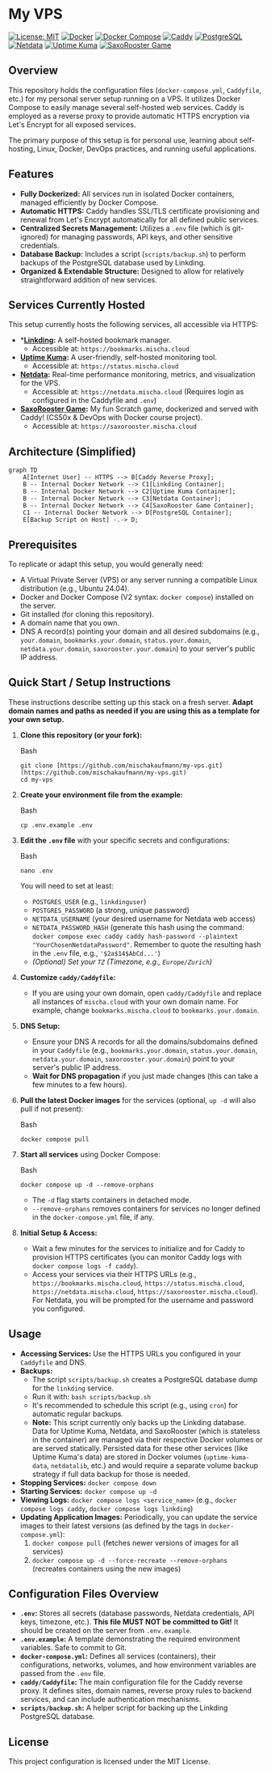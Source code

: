 # My VPS 

[![License: MIT](https://img.shields.io/badge/License-MIT-yellow.svg)](https://opensource.org/licenses/MIT)
[![Docker](https://img.shields.io/badge/Docker-blue?logo=docker&logoColor=white)](https://www.docker.com/)
[![Docker Compose](https://img.shields.io/badge/Docker_Compose-blue?logo=docker&logoColor=white)](https://docs.docker.com/compose/)
[![Caddy](https://img.shields.io/badge/Caddy-green?logo=caddy&logoColor=white)](https://caddyserver.com/)
[![PostgreSQL](https://img.shields.io/badge/PostgreSQL-blue?logo=postgresql&logoColor=white)](https://www.postgresql.org/)
[![Netdata](https://img.shields.io/badge/Netdata-blue?logo=netdata&logoColor=white)](https://netdata.cloud/)
[![Uptime Kuma](https://img.shields.io/badge/Uptime_Kuma-green?logo=worldhealthorganization&logoColor=white)](https://uptime.kuma.pet/)
[![SaxoRooster Game](https://img.shields.io/badge/SaxoRooster-Game%20Time!-orange.svg)](https://saxorooster.mischa.cloud)

## Overview

This repository holds the configuration files (`docker-compose.yml`, `Caddyfile`, etc.) for my personal server setup running on a VPS. It utilizes Docker Compose to easily manage several self-hosted web services. Caddy is employed as a reverse proxy to provide automatic HTTPS encryption via Let's Encrypt for all exposed services.

The primary purpose of this setup is for personal use, learning about self-hosting, Linux, Docker, DevOps practices, and running useful applications.

## Features

* **Fully Dockerized:** All services run in isolated Docker containers, managed efficiently by Docker Compose.
* **Automatic HTTPS:** Caddy handles SSL/TLS certificate provisioning and renewal from Let's Encrypt automatically for all defined public services.
* **Centralized Secrets Management:** Utilizes a `.env` file (which is git-ignored) for managing passwords, API keys, and other sensitive credentials.
* **Database Backup:** Includes a script (`scripts/backup.sh`) to perform backups of the PostgreSQL database used by Linkding.
* **Organized & Extendable Structure:** Designed to allow for relatively straightforward addition of new services.

## Services Currently Hosted

This setup currently hosts the following services, all accessible via HTTPS:

 *  ***[Linkding](https://github.com/sissbruecker/linkding):** A self-hosted bookmark manager.
    * Accessible at: `https://bookmarks.mischa.cloud`
* **[Uptime Kuma](https://github.com/louislam/uptime-kuma):** A user-friendly, self-hosted monitoring tool.
    * Accessible at: `https://status.mischa.cloud`
* **[Netdata](https://github.com/netdata/netdata):** Real-time performance monitoring, metrics, and visualization for the VPS.
    * Accessible at: `https://netdata.mischa.cloud` (Requires login as configured in the Caddyfile and `.env`)
* **[SaxoRooster Game](https://hub.docker.com/r/mischakaufmann/saxorooster-game):** My fun Scratch game, dockerized and served with Caddy! (CS50x & DevOps with Docker course project).
    * Accessible at: `https://saxorooster.mischa.cloud`

## Architecture (Simplified)

```mermaid
graph TD
    A[Internet User] -- HTTPS --> B[Caddy Reverse Proxy];
    B -- Internal Docker Network --> C1[Linkding Container];
    B -- Internal Docker Network --> C2[Uptime Kuma Container];
    B -- Internal Docker Network --> C3[Netdata Container];
    B -- Internal Docker Network --> C4[SaxoRooster Game Container];
    C1 -- Internal Docker Network --> D[PostgreSQL Container];
    E[Backup Script on Host] -.-> D;
```

## Prerequisites

To replicate or adapt this setup, you would generally need:

- A Virtual Private Server (VPS) or any server running a compatible Linux distribution (e.g., Ubuntu 24.04).
- Docker and Docker Compose (V2 syntax: `docker compose`) installed on the server.
- Git installed (for cloning this repository).
- A domain name that you own.
- DNS A record(s) pointing your domain and all desired subdomains (e.g., `your.domain`, `bookmarks.your.domain`, `status.your.domain`, `netdata.your.domain`, `saxorooster.your.domain`) to your server's public IP address.

## Quick Start / Setup Instructions

These instructions describe setting up this stack on a fresh server. **Adapt domain names and paths as needed if you are using this as a template for your own setup.**

1. **Clone this repository (or your fork):**
    
    Bash
    
    ```
    git clone [https://github.com/mischakaufmann/my-vps.git](https://github.com/mischakaufmann/my-vps.git)
    cd my-vps
    ```
    
2. **Create your environment file from the example:**
    
    Bash
    
    ```
    cp .env.example .env
    ```
    
3. **Edit the `.env` file** with your specific secrets and configurations:
    
    Bash
    
    ```
    nano .env
    ```
    
    You will need to set at least:
    
    - `POSTGRES_USER` (e.g., `linkdinguser`)
    - `POSTGRES_PASSWORD` (a strong, unique password)
    - `NETDATA_USERNAME` (your desired username for Netdata web access)
    - `NETDATA_PASSWORD_HASH` (generate this hash using the command: `docker compose exec caddy caddy hash-password --plaintext "YourChosenNetdataPassword"`. Remember to quote the resulting hash in the `.env` file, e.g., `'$2a$14$AbCd...'`)
    - _(Optional) Set your `TZ` (Timezone, e.g., `Europe/Zurich`)_
4. **Customize `caddy/Caddyfile`:**
    
    - If you are using your own domain, open `caddy/Caddyfile` and replace all instances of `mischa.cloud` with your own domain name. For example, change `bookmarks.mischa.cloud` to `bookmarks.your.domain`.
5. **DNS Setup:**
    
    - Ensure your DNS A records for all the domains/subdomains defined in your `Caddyfile` (e.g., `bookmarks.your.domain`, `status.your.domain`, `netdata.your.domain`, `saxorooster.your.domain`) point to your server's public IP address.
    - **Wait for DNS propagation** if you just made changes (this can take a few minutes to a few hours).
6. **Pull the latest Docker images** for the services (optional, `up -d` will also pull if not present):
    
    Bash
    
    ```
    docker compose pull
    ```
    
7. **Start all services** using Docker Compose:
    
    Bash
    
    ```
    docker compose up -d --remove-orphans
    ```
    
    - The `-d` flag starts containers in detached mode.
    - `--remove-orphans` removes containers for services no longer defined in the `docker-compose.yml` file, if any.
8. **Initial Setup & Access:**
    
    - Wait a few minutes for the services to initialize and for Caddy to provision HTTPS certificates (you can monitor Caddy logs with `docker compose logs -f caddy`).
    - Access your services via their HTTPS URLs (e.g., `https://bookmarks.mischa.cloud`, `https://status.mischa.cloud`, `https://netdata.mischa.cloud`, `https://saxorooster.mischa.cloud`). For Netdata, you will be prompted for the username and password you configured.

## Usage

- **Accessing Services:** Use the HTTPS URLs you configured in your `Caddyfile` and DNS.
- **Backups:**
    - The script `scripts/backup.sh` creates a PostgreSQL database dump for the `linkding` service.
    - Run it with: `bash scripts/backup.sh`
    - It's recommended to schedule this script (e.g., using `cron`) for automatic regular backups.
    - **Note:** This script currently only backs up the Linkding database. Data for Uptime Kuma, Netdata, and SaxoRooster (which is stateless in the container) are managed via their respective Docker volumes or are served statically. Persisted data for these other services (like Uptime Kuma's data) are stored in Docker volumes (`uptime-kuma-data`, `netdatalib`, etc.) and would require a separate volume backup strategy if full data backup for those is needed.
- **Stopping Services:** `docker compose down`
- **Starting Services:** `docker compose up -d`
- **Viewing Logs:** `docker compose logs <service_name>` (e.g., `docker compose logs caddy`, `docker compose logs linkding`)
- **Updating Application Images:** Periodically, you can update the service images to their latest versions (as defined by the tags in `docker-compose.yml`):
    1. `docker compose pull` (fetches newer versions of images for all services)
    2. `docker compose up -d --force-recreate --remove-orphans` (recreates containers using the new images)

## Configuration Files Overview

- **`.env`:** Stores all secrets (database passwords, Netdata credentials, API keys, timezone, etc.). **This file MUST NOT be committed to Git!** It should be created on the server from `.env.example`.
- **`.env.example`:** A template demonstrating the required environment variables. Safe to commit to Git.
- **`docker-compose.yml`:** Defines all services (containers), their configurations, networks, volumes, and how environment variables are passed from the `.env` file.
- **`caddy/Caddyfile`:** The main configuration file for the Caddy reverse proxy. It defines sites, domain names, reverse proxy rules to backend services, and can include authentication mechanisms.
- **`scripts/backup.sh`:** A helper script for backing up the Linkding PostgreSQL database.

## License

This project configuration is licensed under the MIT License.

